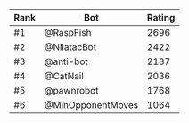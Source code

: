 Rank|Bot|Rating
---|---|---
#1|@RaspFish|2696
#2|@NilatacBot|2422
#3|@anti-bot|2187
#4|@CatNail|2036
#5|@pawnrobot|1768
#6|@MinOpponentMoves|1064

